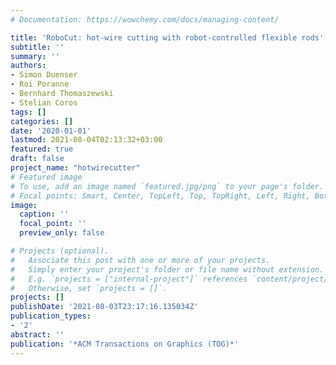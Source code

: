 ```yaml
---
# Documentation: https://wowchemy.com/docs/managing-content/

title: 'RoboCut: hot-wire cutting with robot-controlled flexible rods'
subtitle: ''
summary: ''
authors:
- Simon Duenser
- Roi Poranne
- Bernhard Thomaszewski
- Stelian Coros
tags: []
categories: []
date: '2020-01-01'
lastmod: 2021-08-04T02:13:32+03:00
featured: true
draft: false
project_name: "hotwirecutter"
# Featured image
# To use, add an image named `featured.jpg/png` to your page's folder.
# Focal points: Smart, Center, TopLeft, Top, TopRight, Left, Right, BottomLeft, Bottom, BottomRight.
image:
  caption: ''
  focal_point: ''
  preview_only: false

# Projects (optional).
#   Associate this post with one or more of your projects.
#   Simply enter your project's folder or file name without extension.
#   E.g. `projects = ["internal-project"]` references `content/project/deep-learning/index.md`.
#   Otherwise, set `projects = []`.
projects: []
publishDate: '2021-08-03T23:17:16.135034Z'
publication_types:
- '2'
abstract: ''
publication: '*ACM Transactions on Graphics (TOG)*'
---
```

